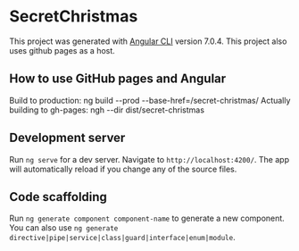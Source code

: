 # SecretChristmas

This project was generated with [Angular CLI](https://github.com/angular/angular-cli) version 7.0.4.
This project also uses github pages as a host.

## How to use GitHub pages and Angular
Build to production: ng build --prod --base-href=/secret-christmas/
Actually building to gh-pages: ngh --dir dist/secret-christmas

## Development server

Run `ng serve` for a dev server. Navigate to `http://localhost:4200/`. The app will automatically reload if you change any of the source files.

## Code scaffolding

Run `ng generate component component-name` to generate a new component. You can also use `ng generate directive|pipe|service|class|guard|interface|enum|module`.
